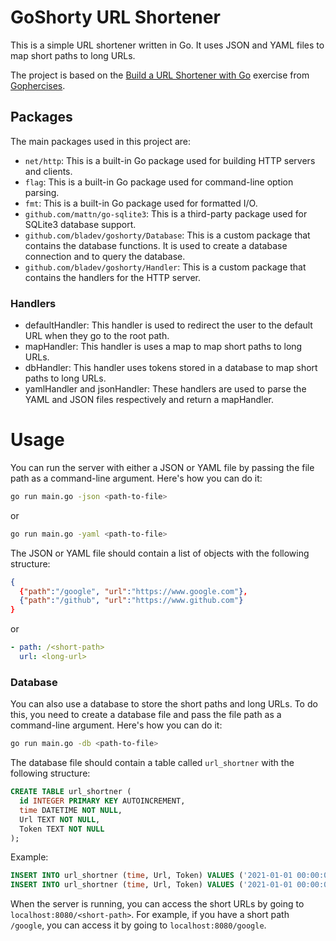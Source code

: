 
# GoShorty URL Shortener

This is a simple URL shortener written in Go. It uses JSON and YAML files to map short paths to long URLs.

The project is based on the [Build a URL Shortener with Go](https://gophercises.com/exercises/urlshort) exercise from [Gophercises](https://gophercises.com/).

## Packages

The main packages used in this project are:

- `net/http`: This is a built-in Go package used for building HTTP servers and clients.
- `flag`: This is a built-in Go package used for command-line option parsing.
- `fmt`: This is a built-in Go package used for formatted I/O.
- `github.com/mattn/go-sqlite3`: This is a third-party package used for SQLite3 database support.
- `github.com/bladev/goshorty/Database`: This is a custom package that contains the database functions. It is used to create a database connection and to query the database.
- `github.com/bladev/goshorty/Handler`: This is a custom package that contains the handlers for the HTTP server.

### Handlers

- defaultHandler: This handler is used to redirect the user to the default URL when they go to the root path.
- mapHandler: This handler is uses a map to map short paths to long URLs.
- dbHandler: This handler uses tokens stored in a database to map short paths to long URLs.
- yamlHandler and jsonHandler: These handlers are used to parse the YAML and JSON files respectively and return a mapHandler.
  
# Usage

You can run the server with either a JSON or YAML file by passing the file path as a command-line argument. Here's how you can do it:

```bash
go run main.go -json <path-to-file>
```

or

```bash
go run main.go -yaml <path-to-file>
```

The JSON or YAML file should contain a list of objects with the following structure:

```json
{
  {"path":"/google", "url":"https://www.google.com"},
  {"path":"/github", "url":"https://www.github.com"}
}
```

or

```yaml
- path: /<short-path>
  url: <long-url>
```

### Database

You can also use a database to store the short paths and long URLs. To do this, you need to create a database file and pass the file path as a command-line argument. Here's how you can do it:

```bash
go run main.go -db <path-to-file>
```

The database file should contain a table called `url_shortner` with the following structure:

```sql
CREATE TABLE url_shortner (
  id INTEGER PRIMARY KEY AUTOINCREMENT,
  time DATETIME NOT NULL,
  Url TEXT NOT NULL,
  Token TEXT NOT NULL
);
```

Example:

```sql
INSERT INTO url_shortner (time, Url, Token) VALUES ('2021-01-01 00:00:00', 'https://www.google.com', 'google');
INSERT INTO url_shortner (time, Url, Token) VALUES ('2021-01-01 00:00:00', 'https://www.github.com', 'github');
```


When the server is running, you can access the short URLs by going to `localhost:8080/<short-path>`. For example, if you have a short path `/google`, you can access it by going to `localhost:8080/google`.
